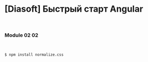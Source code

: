 # [Diasoft] Быстрый старт Angular

<br/>

### Module 02 02

<br/>

```
$ npm install normalize.css
```
